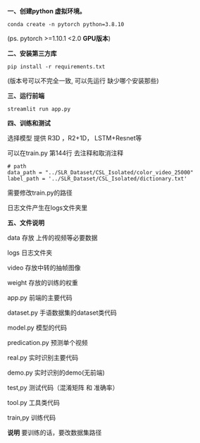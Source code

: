 **一、创建python 虚拟环境。**

```
conda create -n pytorch python=3.8.10
```

(ps.   pytorch >=1.10.1  <2.0 **GPU版本**)

**二、安装第三方库**

```
pip install -r requirements.txt
```

(版本号可以不完全一致, 可以先运行 缺少哪个安装那些)

**三、运行前端**

```
streamlit run app.py
```

**四、训练和测试**

选择模型 提供 R3D ，R2+1D， LSTM+Resnet等

可以在train.py  第144行 去注释和取消注释

```
# path
data_path = "../SLR_Dataset/CSL_Isolated/color_video_25000"
label_path = '../SLR_Dataset/CSL_Isolated/dictionary.txt'
```

需要修改train.py的路径

日志文件产生在logs文件夹里

**五、文件说明**

data 存放 上传的视频等必要数据

logs 日志文件夹

video 存放中转的抽帧图像

weight 存放的训练的权重

app.py 前端的主要代码

dataset.py  手语数据集的dataset类代码

model.py  模型的代码

predication.py  预测单个视频

real.py 实时识别主要代码

demo.py  实时识别的demo(无前端)

test,py 测试代码（混淆矩阵 和 准确率）

tool.py  工具类代码

train,py 训练代码

**说明**
要训练的话，要改数据集路径